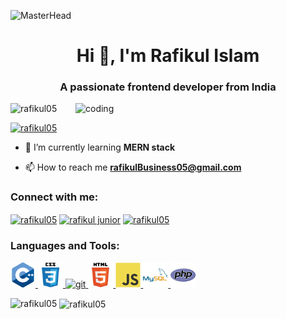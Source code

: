 ![MasterHead](https://www.shutterstock.com/image-vector/banner-programming-coding-background-vector-260nw-1021030363.jpg)
<h1 align="center">Hi 👋, I'm Rafikul Islam</h1>
<h3 align="center">A passionate frontend developer from India</h3>
<img align = "right" alt = "coding" width = "400" src="https://camo.githubusercontent.com/88adc7c88c9d3dba7479020846ed35d13410e3707c7f149e1c6140cc6beaef9a/68747470733a2f2f70687973696373677572756b756c2e66696c65732e776f726470726573732e636f6d2f323031392f30322f6368617261637465722d312e676966
">
<p align="left"> <img src="https://komarev.com/ghpvc/?username=rafikul05&label=Profile%20views&color=0e75b6&style=flat" alt="rafikul05" /> </p>

<p align="left"> <a href="https://twitter.com/i_rafikul10068" target="blank"><img src="https://img.shields.io/twitter/follow/rafikul05?logo=twitter&style=for-the-badge" alt="rafikul05" /></a> </p>

- 🌱 I’m currently learning **MERN stack**

- 📫 How to reach me **rafikulBusiness05@gmail.com**

<h3 align="left">Connect with me:</h3>
<p align="left">
<a href="https://twitter.com/rafikul05" target="blank"><img align="center" src="https://raw.githubusercontent.com/rahuldkjain/github-profile-readme-generator/master/src/images/icons/Social/twitter.svg" alt="rafikul05" height="30" width="40" /></a>
<a href="https://fb.com/rafikul junior" target="blank"><img align="center" src="https://raw.githubusercontent.com/rahuldkjain/github-profile-readme-generator/master/src/images/icons/Social/facebook.svg" alt="rafikul junior" height="30" width="40" /></a>
<a href="https://www.leetcode.com/rafikul05" target="blank"><img align="center" src="https://raw.githubusercontent.com/rahuldkjain/github-profile-readme-generator/master/src/images/icons/Social/leet-code.svg" alt="rafikul05" height="30" width="40" /></a>
</p>

<h3 align="left">Languages and Tools:</h3>
<p align="left"> <a href="https://www.w3schools.com/cpp/" target="_blank" rel="noreferrer"> <img src="https://raw.githubusercontent.com/devicons/devicon/master/icons/cplusplus/cplusplus-original.svg" alt="cplusplus" width="40" height="40"/> </a> <a href="https://www.w3schools.com/css/" target="_blank" rel="noreferrer"> <img src="https://raw.githubusercontent.com/devicons/devicon/master/icons/css3/css3-original-wordmark.svg" alt="css3" width="40" height="40"/> </a> <a href="https://git-scm.com/" target="_blank" rel="noreferrer"> <img src="https://www.vectorlogo.zone/logos/git-scm/git-scm-icon.svg" alt="git" width="40" height="40"/> </a> <a href="https://www.w3.org/html/" target="_blank" rel="noreferrer"> <img src="https://raw.githubusercontent.com/devicons/devicon/master/icons/html5/html5-original-wordmark.svg" alt="html5" width="40" height="40"/> </a> <a href="https://developer.mozilla.org/en-US/docs/Web/JavaScript" target="_blank" rel="noreferrer"> <img src="https://raw.githubusercontent.com/devicons/devicon/master/icons/javascript/javascript-original.svg" alt="javascript" width="40" height="40"/> </a> <a href="https://www.mysql.com/" target="_blank" rel="noreferrer"> <img src="https://raw.githubusercontent.com/devicons/devicon/master/icons/mysql/mysql-original-wordmark.svg" alt="mysql" width="40" height="40"/> </a> <a href="https://www.php.net" target="_blank" rel="noreferrer"> <img src="https://raw.githubusercontent.com/devicons/devicon/master/icons/php/php-original.svg" alt="php" width="40" height="40"/> </a> </p>

<p><img align="left" src="https://github-readme-stats.vercel.app/api/top-langs?username=rafikul05&show_icons=true&locale=en&layout=compact" alt="rafikul05" /></p>

<p>&nbsp;<img align="center" src="https://github-readme-stats.vercel.app/api?username=rafikul05&show_icons=true&locale=en" alt="rafikul05" /></p>
